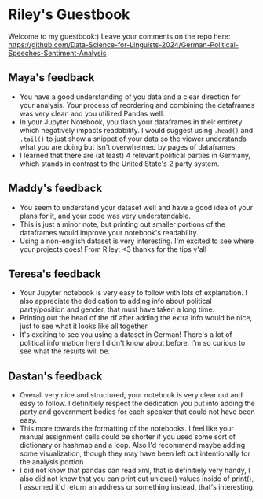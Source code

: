 # Riley's Guestbook
Welcome to my guestbook:)
Leave your comments on the repo here: https://github.com/Data-Science-for-Linguists-2024/German-Political-Speeches-Sentiment-Analysis

## Maya's feedback
- You have a good understanding of you data and a clear direction for your analysis. Your process of reordering and combining the dataframes was very clean and you utilized Pandas well. 
- In your Jupyter Notebook, you flash your dataframes in their entirety which negatively impacts readability. I would suggest using `.head()` and `.tail()` to just show a snippet of your data so the viewer understands what you are doing but isn't overwhelmed by pages of dataframes. 
- I learned that there are (at least) 4 relevant political parties in Germany, which stands in  contrast to the United State's 2 party system. 

## Maddy's feedback
- You seem to understand your dataset well and have a good idea of your plans for it, and your code was very understandable.
- This is just a minor note, but printing out smaller portions of the dataframes would improve your notebook's readability.
- Using a non-english dataset is very interesting. I'm excited to see where your projects goes! 
From Riley: <3 thanks for the tips y'all

## Teresa's feedback
- Your Jupyter notebook is very easy to follow with lots of explanation. I also appreciate the dedication to adding info about political party/position and gender, that must have taken a long time.
- Printing out the head of the df after adding the extra info would be nice, just to see what it looks like all together.
- It's exciting to see you using a dataset in German! There's a lot of political information here I didn't know about before. I'm so curious to see what the results will be.

## Dastan's feedback
- Overall very nice and structured, your notebook is very clear cut and easy to follow. I definitiely respect the dedication you put into adding the party and government bodies for each speaker that could not have been easy.
- This more towards the formatting of the notebooks. I feel like your manual assignment cells could be shorter if you used some sort of dictionary or hashmap and a loop. Also I'd recommend maybe adding some visualization, though they may have been left out intentionally for the analysis portion
- I did not know that pandas can read xml, that is definitiely very handy, I also did not know that you can print out unique() values inside of print(), I assumed it'd return an address or something instead, that's interesting.

